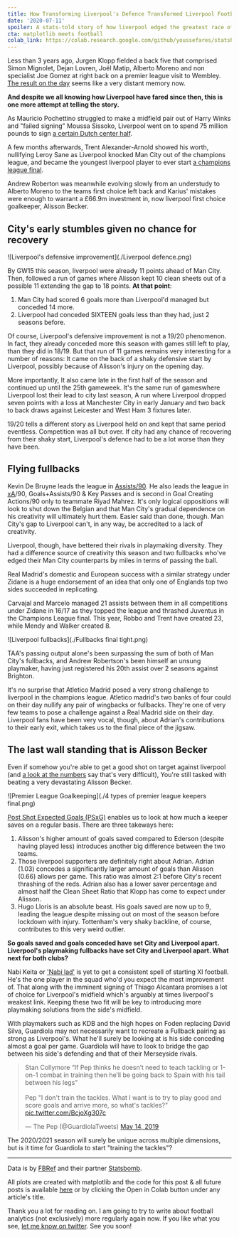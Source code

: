 ```yaml
---
title: How Transforming Liverpool's Defence Transformed Liverpool Football Club
date: '2020-07-11'
spoiler: A stats-told story of how liverpool edged the greatest race of the Premier League era.
cta: matplotlib meets football
colab_link: https://colab.research.google.com/github/youssefares/statshousery/blob/master/notebooks/Liverpool_(Champions_of_England_2020).ipynb
---
```

Less than 3 years ago, Jurgen Klopp fielded a back five that comprised Simon Mignolet, Dejan Lovren, Joël Matip, Alberto Moreno and non specialist Joe Gomez at right back on a premier league visit to Wembley. [The result on the day](https://twitter.com/guardian_sport/status/922180812770041858) seems like a very distant memory now.

**And despite we all knowing how Liverpool have fared since then, this is one more attempt at telling the story.**

As Mauricio Pochettino struggled to make a midfield pair out of Harry Winks and "failed signing" Moussa Sissoko, Liverpool went on to spend 75 million pounds to sign [a certain Dutch center half](https://www.bbc.com/sport/football/42496637).

A few months afterwards, Trent Alexander-Arnold showed his worth, nullifying Leroy Sane as Liverpool knocked Man City out of the champions league, and became the youngest liverpool player to ever start [a champions league final](https://twitter.com/Football__Tweet/status/1252504845464088577).

Andrew Roberton was meanwhile evolving slowly from an understudy to Alberto Moreno to the teams first choice left back and Karius' mistakes were enough to warrant a £66.9m investment in, now liverpool first choice goalkeeper, Alisson Becker.

## City's early stumbles given no chance for recovery
![Liverpool's defensive improvement](./Liverpool defence.png)

By GW15 this season, liverpool were already 11 points ahead of Man City. Then, followed a run of games where Alisson kept 10 clean sheets out of a possible 11 extending the gap to 18 points. **At that point**:

1. Man City had scored 6 goals more than Liverpool'd managed but conceded 14 more.
2. Liverpool had conceded SIXTEEN goals less than they had, just 2 seasons before.

Of course, Liverpool's defensive improvement is not a 19/20 phenomenon. In fact, they already conceded more this season with games still left to play, than they did in 18/19. But that run of 11 games remains very interesting for a number of reasons: It came on the back of a shaky defensive start by Liverpool, possibly because of Alisson's injury on the opening day.

More importantly, It also came late in the first half of the season and continued up until the 25th gameweek. It's the same run of gameswhere Liverpool lost their lead to city last season, A run where Liverpool dropped seven points with a loss at Manchester City in early January and two back to back draws against Leicester and West Ham 3 fixtures later.

19/20 tells a different story as Liverpool held on and kept that same period eventless. Competition was all but over. If city had any chance of recovering from their shaky start, Liverpool's defence had to be a lot worse than they have been.

## Flying fullbacks
Kevin De Bruyne leads the league in [Assists/90](https://www.dailymail.co.uk/sport/football/article-8505971/Its-Kevin-Bruyne-vs-Thierry-Henry-emerge-time-assist-king.html). He also leads the league in [xA](https://www.youtube.com/watch?v=H4kNa1cUvZM)/90, Goals+Assists/90  & Key Passes and is second in Goal Creating Actions/90 only to teammate Riyad Mahrez. It's only logical oppositions will look to shut down the Belgian and that Man City's gradual dependence on his creativity will ultimately hurt them. Easier said than done, though. Man City's gap to Liverpool can't, in any way, be accredited to a lack of creativity.

Liverpool, though, have bettered their rivals in playmaking diversity. They had a difference source of creativity this season and two fullbacks who've edged their Man City counterparts by miles in terms of passing the ball. 

Real Madrid's domestic and European success with a similar strategy under Zidane is a huge endorsement of an idea that only one of Englands top two sides succeeded in replicating.

Carvajal and Marcelo managed 21 assists between them in all competitions under Zidane in 16/17 as they topped the league and thrashed Juventus in the Champions League final. This year, Robbo and Trent have created 23, while Mendy and Walker created 8.

![Liverpool fullbacks](./Fullbacks final tight.png)

TAA's passing output alone's been surpassing the sum of both of Man City's fullbacks, and Andrew Robertson's been himself an unsung playmaker, having just registered his 20th assist over 2 seasons against Brighton.

It's no surprise that Atletico Madrid posed a very strong challenge to liverpool in the champions league. Atletico madrid's two banks of four could on their day nullify any pair of wingbacks or fullbacks. They're one of very few teams to pose a challenge against a Real Madrid side on their day. Liverpool fans have been very vocal, though, about Adrian's contributions to their early exit, which takes us to the final piece of the jigsaw.

## The last wall standing that is Alisson Becker
Even if somehow you're able to get a good shot on target against liverpool (and [a look at the numbers](https://twitter.com/rogue_wee/status/1224662330820169728) say that's very difficult), You're still tasked with beating a very devastating Alisson Becker.

![Premier League Goalkeeping](./4 types of premier league keepers final.png)

[Post Shot Expected Goals (PSxG)](https://statsbomb.com/2018/11/a-new-way-to-measure-keepers-shot-stopping-post-shot-expected-goals/) enables us to look at how much a keeper saves on a regular basis. There are three takeways here:

1. Alisson's higher amount of goals saved compared to Ederson (despite having played less) introduces another big difference between the two teams.
2. Those liverpool supporters are definitely right about Adrian. Adrian (1.03) concedes a significantly larger amount of goals than Alisson (0.66) allows per game. This ratio was almost 2:1 before City's recent thrashing of the reds. Adrian also has a lower saver percentage and almost half the Clean Sheet Ratio that Klopp has come to expect under Alisson.
3. Hugo Lloris is an absolute beast. His goals saved are now up to 9, leading the league despite missing out on most of the season before lockdown with injury. Tottenham's very shaky backline, of course, contributes to this very weird outlier.

**So goals saved and goals conceded have set City and Liverpool apart. Liverpool's playmaking fullbacks have set City and Liverpool apart. What next for both clubs?**

Nabi Keita or ['Nabi lad'](https://twitter.com/LFC/status/1252612555354312705) is yet to get a consistent spell of starting XI football. He's the one player in the squad who'd you expect the most improvement of. That along with the imminent signing of Thiago Alcantara promises a lot of choice for Liverpool's midfield which's arguably at times liverpool's weakest link. Keeping these two fit will be key to introducing more playmaking solutions from the side's midfield.

With playmakers such as KDB and the high hopes on Foden replacing David Silva, Guardiola may not necessarily want to recreate a Fullback pairing as strong as Liverpool's. What he'll surely be looking at is his side conceding almost a goal per game. Guardiola will have to look to bridge the gap between his side's defending and that of their Merseyside rivals.

<blockquote class="twitter-tweet"><p lang="en" dir="ltr">Stan Collymore “If Pep thinks he doesn’t need to teach tackling or 1-on-1 combat in training then he’ll be going back to Spain with his tail between his legs”<br><br>Pep &quot;I don&#39;t train the tackles. What I want is to try to play good and score goals and arrive more, so what&#39;s tackles?&quot; <a href="https://t.co/BcjoXg307c">pic.twitter.com/BcjoXg307c</a></p>&mdash; The Pep (@GuardiolaTweets) <a href="https://twitter.com/GuardiolaTweets/status/1128406265980497928?ref_src=twsrc%5Etfw">May 14, 2019</a></blockquote>

The 2020/2021 season will surely be unique across multiple dimensions, but is it time for Guardiola to start "training the tackles"?

----
Data is by [FBRef](https://fbref.com) and their partner [Statsbomb](https://statsbomb.com). 

All plots are created with matplotlib and the code for this post & all future posts is available [here](https://github.com/Youssefares/statshousery/tree/master/notebooks) or by clicking the Open in Colab button under any article's title.

Thank you a lot for reading on. I am going to try to write about football analytics (not exclusively) more regularly again now. If you like what you see, [let me know on twitter](https://mobile.twitter.com/youssefares). See you soon!
